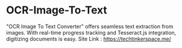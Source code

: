 # OCR-Image-To-Text
"OCR Image To Text Converter" offers seamless text extraction from images. With real-time progress tracking and Tesseract.js integration, digitizing documents is easy.
Site Link : https://techtinkerspace.me/

